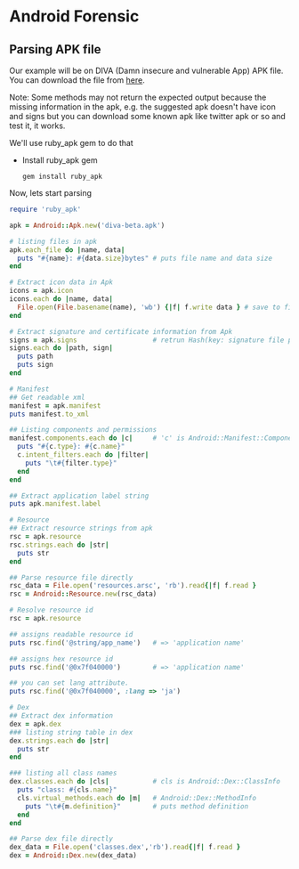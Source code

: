 # Android Forensic

## Parsing APK file

Our example will be on DIVA \(Damn insecure and vulnerable App\) APK file. You can download the file from [here](http://www.payatu.com/wp-content/uploads/2016/01/diva-beta.tar.gz).

Note: Some methods may not return the expected output because the missing information in the apk, e.g. the suggested apk doesn't have icon and signs but you can download some known apk like twitter apk or so and test it, it works.

We'll use ruby\_apk gem to do that

* Install ruby\_apk gem

  ```text
  gem install ruby_apk
  ```

Now, lets start parsing

```ruby
require 'ruby_apk'

apk = Android::Apk.new('diva-beta.apk')

# listing files in apk
apk.each_file do |name, data|
  puts "#{name}: #{data.size}bytes" # puts file name and data size
end

# Extract icon data in Apk
icons = apk.icon
icons.each do |name, data|
  File.open(File.basename(name), 'wb') {|f| f.write data } # save to file.
end

# Extract signature and certificate information from Apk
signs = apk.signs                   # retrun Hash(key: signature file path, value: OpenSSL::PKCS7)
signs.each do |path, sign|
  puts path
  puts sign
end

# Manifest
## Get readable xml
manifest = apk.manifest
puts manifest.to_xml

## Listing components and permissions
manifest.components.each do |c|     # 'c' is Android::Manifest::Component object
  puts "#{c.type}: #{c.name}"
  c.intent_filters.each do |filter|
    puts "\t#{filter.type}"
  end
end

## Extract application label string
puts apk.manifest.label

# Resource
## Extract resource strings from apk
rsc = apk.resource
rsc.strings.each do |str|
  puts str
end

## Parse resource file directly
rsc_data = File.open('resources.arsc', 'rb').read{|f| f.read }
rsc = Android::Resource.new(rsc_data)

# Resolve resource id
rsc = apk.resource

## assigns readable resource id
puts rsc.find('@string/app_name')   # => 'application name'

## assigns hex resource id
puts rsc.find('@0x7f040000')        # => 'application name'

## you can set lang attribute.
puts rsc.find('@0x7f040000', :lang => 'ja')

# Dex
## Extract dex information
dex = apk.dex
### listing string table in dex
dex.strings.each do |str|
  puts str
end

### listing all class names
dex.classes.each do |cls|           # cls is Android::Dex::ClassInfo
  puts "class: #{cls.name}"
  cls.virtual_methods.each do |m|   # Android::Dex::MethodInfo
    puts "\t#{m.definition}"        # puts method definition
  end
end

## Parse dex file directly
dex_data = File.open('classes.dex','rb').read{|f| f.read }
dex = Android::Dex.new(dex_data)
```

